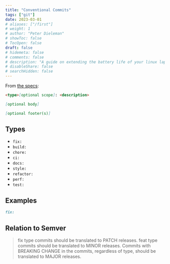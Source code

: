 ```yaml
---
title: "Conventional Commits"
tags: ["git"]
date: 2023-03-01
# aliases: ["/first"]
# weight: 1
# author: "Peter Dieleman"
# showToc: false
# TocOpen: false
draft: false
# hidemeta: false
# comments: false
# description: "A guide on extending the battery life of your linux laptop"
# disableShare: false
# searchHidden: false
---
```


From [the specs](https://www.conventionalcommits.org/en/v1.0.0/#specification):

```markdown
<type>[optional scope]: <description>

[optional body]

[optional footer(s)]
```

## Types

- `fix:`
- `build:`
- `chore:`
- `ci:`
- `docs:`
- `style:`
- `refactor:`
- `perf:`
- `test:`

## Examples

```markdown
fix:
```

## Relation to Semver

> fix type commits should be translated to PATCH releases. feat type commits should be translated to MINOR releases. Commits with BREAKING CHANGE in the commits, regardless of type, should be translated to MAJOR releases.

